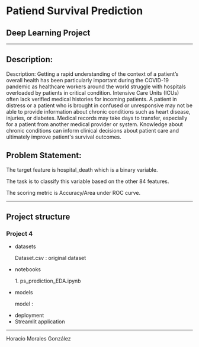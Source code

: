 <h1>Patiend Survival Prediction</h1>
<h2>Deep Learning Project</h2>
<hr>
<h2>Description:</h2>
<p>Description: Getting a rapid understanding of the context of a patient’s overall health has been particularly important during the COVID-19 pandemic as healthcare workers around the world struggle with hospitals overloaded by patients in critical condition. Intensive Care Units (ICUs) often lack verified medical histories for incoming patients. A patient in distress or a patient who is brought in confused or unresponsive may not be able to provide information about chronic conditions such as heart disease, injuries, or diabetes. Medical records may take days to transfer, especially for a patient from another medical provider or system. Knowledge about chronic conditions can inform clinical decisions about patient care and ultimately improve patient's survival outcomes. </p>

<h2>Problem Statement:</h2>
<p>The target feature is hospital_death which is a binary variable.</p>
<p>The task is to classify this variable based on the other 84 features.</p>
<p>The scoring metric is Accuracy/Area under ROC curve.</p>
<hr>
<h2>Project structure</h2>
<h3>Project 4</h3>
<ul>
    <li>datasets</li>
        <p>Dataset.csv : original dataset</p>
    <li>notebooks</li>
        <p>1. ps_prediction_EDA.ipynb</p>
    <li>models</li>
        <p>model : </p>
    <li>deployment</li>
    <li>Streamlit application</li>
</ul>
<hr>
<p>Horacio Morales González
